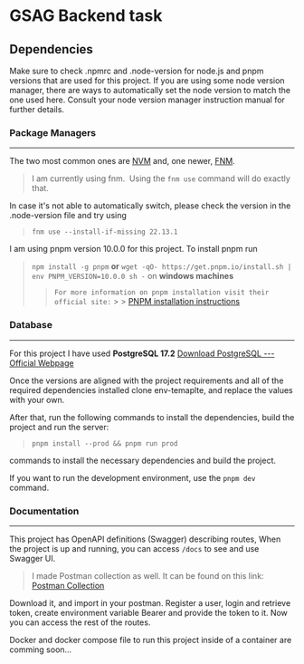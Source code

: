 # GSAG Backend task

## Dependencies

Make sure to check .npmrc and .node-version for node.js and pnpm versions that are used for this project.
If you are using some node version manager, there are ways to automatically set the node version to match the one used here. Consult your node version manager instruction manual for further details.

### Package Managers

---

The two most common ones are [NVM](https://github.com/nvm-sh/nvm) and, one newer, [FNM](https://github.com/Schniz/fnm).

> I am currently using fnm. 
> Using the `fnm use` command will do exactly that.

In case it's not able to automatically switch, please check the version in the .node-version file and try using

> `fnm use --install-if-missing 22.13.1`

I am using pnpm version 10.0.0 for this project.
To install pnpm run

> `npm install -g pnpm` **or** `wget -qO- https://get.pnpm.io/install.sh | env PNPM_VERSION=10.0.0 sh -` on **windows machines**
>
> > `For more information on pnpm installation visit their official site:` > > [PNPM installation instructions](https://pnpm.io/installation)

### Database

---
For this project I have used __PostgreSQL 17.2__
[Download PostgreSQL --- Official Webpage](https://www.postgresql.org/download/)

Once the versions are aligned with the project requirements and all of the required dependencies installed clone env-temaplte, and replace the values with your own.

After that, run the following commands to install the dependencies, build the project and run the server:

> `pnpm install --prod && pnpm run prod`

commands to install the necessary dependencies and build the project.

If you want to run the development environment, use the `pnpm dev` command.

### Documentation

---

This project has OpenAPI definitions (Swagger) describing routes, When the project is up and running, you can access `/docs` to see and use Swagger UI.

> I made Postman collection as well. It can be found on this link: 
> [Postman Collection](https://mega.nz/file/6tMWQKJB#ioLC0CsLTcKnjmt8_0n8Rh7g0JETxK7UBgrNuJ2TFlE)

Download it, and import in your postman. Register a user, login and retrieve token, create environment variable Bearer and provide the token to it. Now you can access the rest of the routes.

Docker and docker compose file to run this project inside of a container are comming soon...

